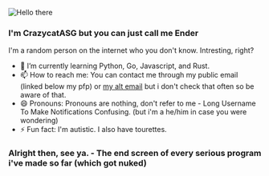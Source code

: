 ![Hello there](https://media1.giphy.com/media/xTiIzJSKB4l7xTouE8/giphy.gif)
### I'm CrazycatASG but you can just call me Ender
I'm a random person on the internet who you don't know. Intresting, right?

- 🌱 I’m currently learning Python, Go, Javascript, and Rust. 
- 📫 How to reach me: You can contact me through my public email (linked below my pfp) or [my alt email](mailto:realitywarper14@gmail.com) but i don't check that often so be aware of that.
- 😄 Pronouns: Pronouns are nothing, don't refer to me - Long Username To Make Notifications Confusing. (but i'm a he/him in case you were wondering)
- ⚡ Fun fact: I'm autistic. I also have tourettes.


### Alright then, see ya. - The end screen of every serious program i've made so far (which got nuked)

